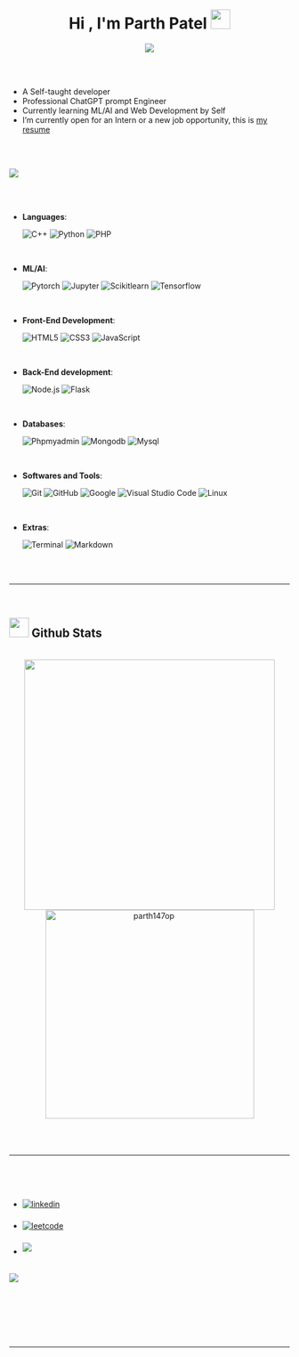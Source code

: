 
<h1 align="center"><b>Hi , I'm Parth Patel </b><img src="https://media.giphy.com/media/hvRJCLFzcasrR4ia7z/giphy.gif" width="35"></h1>
<!--  -->

<p align="center">
  <a href="https://github.com/DenverCoder1/readme-typing-svg">
    <img src="https://readme-typing-svg.herokuapp.com?font=Time+New+Roman&color=cyan&size=25&center=true&vCenter=true&width=600&height=100&lines=Namaste..&hearts;%2B%2B;Self-taught+;Computer+Science+Student;ML%2FAI+Enthusiast;Backend+Engineer;Active+Learner%2FResearcher;Love+to+learn+new+stuffs..%3C3">
  </a>
</p>


<br>



	


<br>

- A Self-taught developer
- Professional ChatGPT prompt Engineer
- Currently learning ML/AI and Web Development by Self
- I’m currently open for an Intern or a new job opportunity, this is [my resume](https://drive.google.com/file/d/1wHDdeJ-wA3IPkl8NaOEs2Mw_F-H_hE1n/view?usp=sharing)

<br><br>

<img src="https://user-images.githubusercontent.com/73097560/115834477-dbab4500-a447-11eb-908a-139a6edaec5c.gif"><br><br>

<br>

<p align="center">

- **Languages**:
    
    ![C++](https://img.shields.io/badge/C++%20-%2300599C.svg?style=for-the-badge&logo=c%2B%2B&logoColor=white)
    ![Python](https://img.shields.io/badge/Python%20-%2314354C.svg?style=for-the-badge&logo=python&logoColor=white)
    ![PHP](https://img.shields.io/badge/Php%20-%2314354C.svg?style=for-the-badge&logo=php&logoColor=white)
     

<br>   
 
- **ML/AI**:

   ![Pytorch](https://img.shields.io/badge/pytorch%20-%23E34F26.svg?style=for-the-badge&logo=pytorch&logoColor=white)
   ![Jupyter](https://img.shields.io/badge/jupyter%20-%231572B6.svg?style=for-the-badge&logo=jupyter&logoColor=white)
   ![Scikitlearn](https://img.shields.io/badge/scikitlearn%20-%23F7DF1E.svg?style=for-the-badge&logo=scikitlearn&logoColor=black)
   ![Tensorflow](https://img.shields.io/badge/tensorflow%20-%23F7DF1E.svg?style=for-the-badge&logo=tensorflow&logoColor=black)

<br>

    
- **Front-End Development**:

   ![HTML5](https://img.shields.io/badge/HTML5%20-%23E34F26.svg?style=for-the-badge&logo=html5&logoColor=white)
   ![CSS3](https://img.shields.io/badge/CSS%20-%231572B6.svg?style=for-the-badge&logo=css3&logoColor=white)
   ![JavaScript](https://img.shields.io/badge/JavaScript%20-%23F7DF1E.svg?style=for-the-badge&logo=javascript&logoColor=black)

<br>

- **Back-End development**:

   ![Node.js](https://img.shields.io/badge/node.js%20-%23E34F26.svg?style=for-the-badge&logo=node.js&logoColor=white)
   ![Flask](https://img.shields.io/badge/flask%20-%231572B6.svg?style=for-the-badge&logo=flask&logoColor=white)

<br>

- **Databases**:

   ![Phpmyadmin](https://img.shields.io/badge/phpmyadmin%20-%23E34F26.svg?style=for-the-badge&logo=phpmyadmin&logoColor=white)
   ![Mongodb](https://img.shields.io/badge/mongodb%20-%231572B6.svg?style=for-the-badge&logo=mongodb&logoColor=white)
   ![Mysql](https://img.shields.io/badge/mysql%20-%231572B6.svg?style=for-the-badge&logo=mysql&logoColor=white)
  
<br>


- **Softwares and Tools**:

    ![Git](https://img.shields.io/badge/git-%23F05033.svg?style=for-the-badge&logo=git&logoColor=white)
    ![GitHub](https://img.shields.io/badge/github-%23121011.svg?style=for-the-badge&logo=github&logoColor=white)
    ![Google](https://img.shields.io/badge/google-%234285F4.svg?style=for-the-badge&logo=google&logoColor=white)
    ![Visual Studio Code](https://img.shields.io/badge/Visual%20Studio%20Code-0078d7.svg?style=for-the-badge&logo=visual-studio-code&logoColor=white)
    ![Linux](https://img.shields.io/badge/Linux-FCC624?style=for-the-badge&logo=linux&logoColor=black) 

<br>

- **Extras**:

    ![Terminal](https://img.shields.io/badge/Terminal-%23054020?style=for-the-badge&logo=gnu-bash&logoColor=white)
    ![Markdown](https://img.shields.io/badge/markdown-%23000000.svg?style=for-the-badge&logo=markdown&logoColor=white)   


</p>

<br>
<br>

-----

<br>


## <img src="https://media.giphy.com/media/iY8CRBdQXODJSCERIr/giphy.gif" width="35"><b> Github Stats </b>
<br>

<div align="center">

<a href="https://github.com/parth147op/">
  <img src="https://github-readme-stats.vercel.app/api?username=parth147op&include_all_commits=true&count_private=true&show_icons=true&line_height=20&title_color=7A7ADB&icon_color=2234AE&text_color=D3D3D3&bg_color=0,000000,130F40" width="450"/>
  <img src="https://github-readme-stats.vercel.app/api/top-langs?username=parth147op&show_icons=true&locale=en&layout=compact&line_height=20&title_color=7A7ADB&icon_color=2234AE&text_color=D3D3D3&bg_color=0,000000,130F40" width="375"  alt="parth147op"/>
</a>
</div>

<br>
<br>
<br>

-----

<br>
<br>

<br>
<div align='left'>

<ul>

<li>
<a href="https://www.linkedin.com/in/parth-patel-3a662a210/" target="_blank">
<img src="https://img.shields.io/badge/linkedin:  parthpatel-%2300acee.svg?color=405DE6&style=for-the-badge&logo=linkedin&logoColor=white" alt=linkedin style="margin-bottom: 5px;"/>
</a>
</li>

<br>

<li>
<a href="https://leetcode.com/parth147op/" target="_blank">
<img src="https://img.shields.io/badge/leetcode:  parth147op-%2300acee.svg?color=1DA1F2&style=for-the-badge&logo=leetcode&logoColor=white" alt=leetcode style="margin-bottom: 5px;"/>
</a>
</li>

<br>

<li>
<a href="mailto:parthhpatel2504@gmail.com" target="_blank">
<img src="https://img.shields.io/badge/gmail:  parthhpatel-%23EA4335.svg?style=for-the-badge&logo=gmail&logoColor=white" t=mail style="margin-bottom: 5px;" />
</a>
</li>
	
</ul>
</div>

<br>
<img src="https://user-images.githubusercontent.com/73097560/115834477-dbab4500-a447-11eb-908a-139a6edaec5c.gif">
<br>
<br>
<br>

<div align='center'>

</div>
<br>
<br>
<br>
<br>

---

<br>

